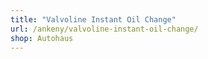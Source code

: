 ```yaml
---
title: "Valvoline Instant Oil Change"
url: /ankeny/valvoline-instant-oil-change/
shop: Autohaus
---
```

